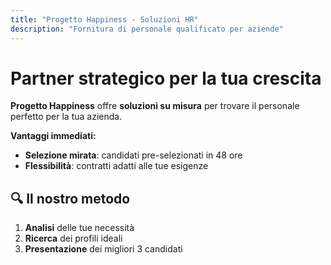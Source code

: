 ```yaml
---
title: "Progetto Happiness - Soluzioni HR"
description: "Fornitura di personale qualificato per aziende"
---
```

#  Partner strategico per la tua crescita

**Progetto Happiness** offre **soluzioni su misura** per trovare il personale perfetto per la tua azienda.  

 **Vantaggi immediati:**  
- **Selezione mirata**: candidati pre-selezionati in 48 ore   
- **Flessibilità**: contratti adatti alle tue esigenze  

## 🔍 Il nostro metodo  
1. **Analisi** delle tue necessità  
2. **Ricerca** dei profili ideali  
3. **Presentazione** dei migliori 3 candidati  
